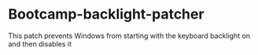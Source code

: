 # Bootcamp-backlight-patcher
This patch prevents Windows from starting with the keyboard backlight on and then disables it
